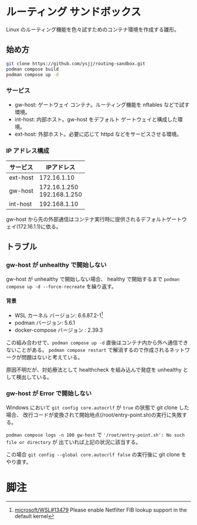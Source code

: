 # ルーティング サンドボックス

Linux のルーティング機能を色々試すためのコンテナ環境を作成する雛形。

## 始め方

```sh
git clone https://github.com/ysjj/routing-sandbox.git
podman compose build
podman compose up -d
```

### サービス

- gw-host: ゲートウェイ コンテナ。ルーティング機能を nftables などで試す環境。
- int-host: 内部ホスト。gw-host をデフォルト ゲートウェイと構成した環境。
- ext-host: 外部ホスト。必要に応じて httpd などをサービスさせる環境。

### IP アドレス構成

| サービス | IPアドレス |
|----------|------------|
| ext-host | 172.16.1.10 |
| gw-host  | 172.16.1.250<br>192.168.1.250 |
| int-host | 192.168.1.10  |

gw-host から先の外部通信はコンテナ実行時に提供されるデフォルトゲートウェイ(172.16.1.1)に依る。

## トラブル

### gw-host が unhealthy で開始しない

gw-host が unhealthy で開始しない場合、
healthy で開始するまで `podman compose up -d --force-recreate` を繰り返す。

#### 背景

- WSL カーネル バージョン: 6.6.87.2-1[^require-fib-in-kernel]
- podman バージョン: 5.6.1
- docker-compose バージョン : 2.39.3

この組み合わせで、`podman compose up -d` 直後はコンテナ内から外へ通信できないことがある。
`podman compose restart` で解消するので作成されるネットワークが問題はないと考えている。

原因不明だが、対処療法として healthcheck を組み込んで発症を unhealthy として検出している。

### gw-host が Error で開始しない

Windows において `git config core.autocrlf` が `true` の状態で git clone した場合、
改行コードが変換されて開始地点(/root/entry-point.sh)の実行に失敗する。

`podman compose logs -n 100 gw-host` で `'/root/entry-point.sh': No such file or directory` が
出ていれば上記の状況に該当する。

この場合 `git config --global core.autocrlf false` の実行後に git clone をやり直す。

# 脚注

[^require-fib-in-kernel]: [microsoft/WSL#13479](https://github.com/microsoft/wsl/issues/13479) Please enable Netfilter FIB lookup support in the default kernel
